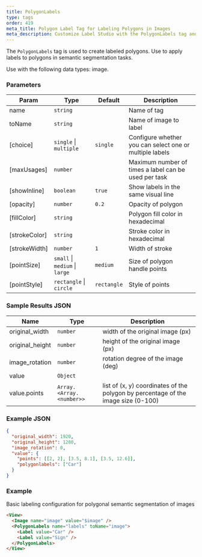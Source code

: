 ```yaml
---
title: PolygonLabels
type: tags
order: 419
meta_title: Polygon Label Tag for Labeling Polygons in Images
meta_description: Customize Label Studio with the PolygonLabels tag and label polygons in images for semantic segmentation machine learning and data science projects.
---
```


The `PolygonLabels` tag is used to create labeled polygons. Use to apply labels to polygons in semantic segmentation tasks.

Use with the following data types: image.

### Parameters

| Param | Type | Default | Description |
| --- | --- | --- | --- |
| name | <code>string</code> |  | Name of tag |
| toName | <code>string</code> |  | Name of image to label |
| [choice] | <code>single</code> \| <code>multiple</code> | <code>single</code> | Configure whether you can select one or multiple labels |
| [maxUsages] | <code>number</code> |  | Maximum number of times a label can be used per task |
| [showInline] | <code>boolean</code> | <code>true</code> | Show labels in the same visual line |
| [opacity] | <code>number</code> | <code>0.2</code> | Opacity of polygon |
| [fillColor] | <code>string</code> |  | Polygon fill color in hexadecimal |
| [strokeColor] | <code>string</code> |  | Stroke color in hexadecimal |
| [strokeWidth] | <code>number</code> | <code>1</code> | Width of stroke |
| [pointSize] | <code>small</code> \| <code>medium</code> \| <code>large</code> | <code>medium</code> | Size of polygon handle points |
| [pointStyle] | <code>rectangle</code> \| <code>circle</code> | <code>rectangle</code> | Style of points |

### Sample Results JSON

| Name | Type | Description |
| --- | --- | --- |
| original_width | <code>number</code> | width of the original image (px) |
| original_height | <code>number</code> | height of the original image (px) |
| image_rotation | <code>number</code> | rotation degree of the image (deg) |
| value | <code>Object</code> |  |
| value.points | <code>Array.&lt;Array.&lt;number&gt;&gt;</code> | list of (x, y) coordinates of the polygon by percentage of the image size (0-100) |

### Example JSON
```json
{
  "original_width": 1920,
  "original_height": 1280,
  "image_rotation": 0,
  "value": {
    "points": [[2, 2], [3.5, 8.1], [3.5, 12.6]],
    "polygonlabels": ["Car"]
  }
}
```

### Example

Basic labeling configuration for polygonal semantic segmentation of images

```html
<View>
  <Image name="image" value="$image" />
  <PolygonLabels name="labels" toName="image">
    <Label value="Car" />
    <Label value="Sign" />
  </PolygonLabels>
</View>
```
